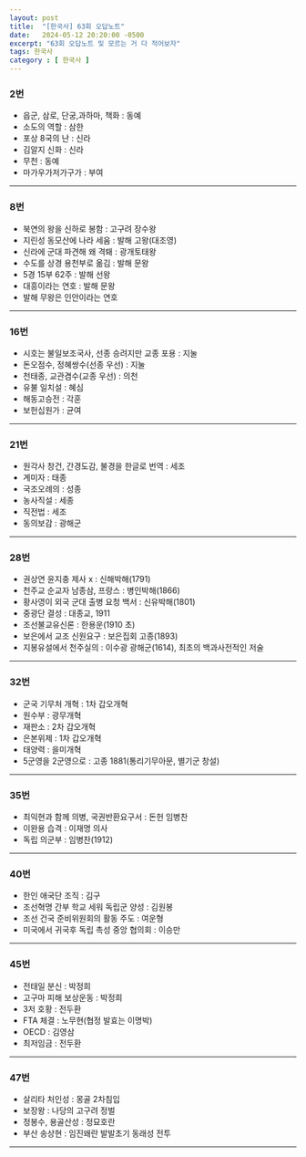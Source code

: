 ```yaml
---
layout: post
title:  "[한국사] 63회 오답노트"
date:   2024-05-12 20:20:00 -0500
excerpt: "63회 오답노트 및 모르는 거 다 적어보자"
tags: 한국사
category : [ 한국사 ]
---
```



### 2번

+ 읍군, 삼로, 단궁,과하마, 책화 : 동예
+ 소도의 역할 : 삼한
+ 포상 8국의 난 : 신라
+ 김알지 신화 : 신라
+ 무천 : 동예
+ 마가우가저가구가 : 부여


---

### 8번

+ 북연의 왕을 신하로 봉함 : 고구려 장수왕
+ 지린성 동모산에 나라 세움 : 발해 고왕(대조영)
+ 신라에 군대 파견해 왜 격퇘 : 광개토태왕
+ 수도를 상경 용천부로 옮김 : 발해 문왕
+ 5경 15부 62주 : 발해 선왕
+ 대흥이라는 연호 : 발해 문왕
+ 발해 무왕은 인안이라는 연호

---

### 16번

+ 시호는 불일보조국사, 선종 승려지만 교종 포용 : 지눌
+ 돈오점수, 정혜쌍수(선종 우선) : 지눌
+ 천태종, 교관겸수(교종 우선) : 의천
+ 유불 일치설 : 혜심
+ 해동고승전 : 각훈
+ 보헌십원가 : 균여

---

### 21번

+ 원각사 창건, 간경도감, 불경을 한글로 번역 : 세조
+ 계미자 : 태종
+ 국조오례의 : 성종
+ 농사직설 : 세종
+ 직전법 : 세조
+ 동의보감 : 광해군

---

### 28번

+ 권상연 윤지충 제사 x : 신해박해(1791)
+ 천주교 순교자 남종삼, 프랑스 : 병인박해(1866)
+ 황사영이 외국 군대 출병 요청 백서 : 신유박해(1801)
+ 중광단 결성 : 대종교, 1911
+ 조선불교유신론 : 한용운(1910 초)
+ 보은에서 교조 신원요구 : 보은집회 고종(1893)
+ 지봉유설에서 천주실의 : 이수광 광해군(1614), 최초의 백과사전적인 저술

---

### 32번

+ 군국 기무처 개혁 : 1차 갑오개혁
+ 원수부 : 광무개혁
+ 재판소 : 2차 갑오개혁
+ 은본위제 : 1차 갑오개혁
+ 태양력 : 을미개혁
+ 5군영을 2군영으로 : 고종 1881(통리기무아문, 별기군 창설)

---

### 35번

+ 최익현과 함께 의병, 국권반환요구서 : 돈헌 임병찬
+ 이완용 습격 : 이재명 의사
+ 독립 의군부 : 임병찬(1912)

---

### 40번

+ 한인 애국단 조직 : 김구
+ 조선혁명 간부 학교 세워 독립군 양성 : 김원봉
+ 조선 건국 준비위원회의 활동 주도 : 여운형
+ 미국에서 귀국후 독립 촉성 중앙 협의회 : 이승만

---

### 45번

+ 전태일 분신 : 박정희
+ 고구마 피해 보상운동 : 박정희
+ 3저 호황 : 전두환
+ FTA 체결 : 노무현(협정 발효는 이명박)
+ OECD : 김영삼
+ 최저임금 : 전두환

---

### 47번

+ 살리타 처인성 : 몽골 2차침입
+ 보장왕 : 나당의 고구려 정벌
+ 정봉수, 용골산성 : 정묘호란
+ 부산 송상현 : 임진왜란 발발초기 동래성 전투

---

